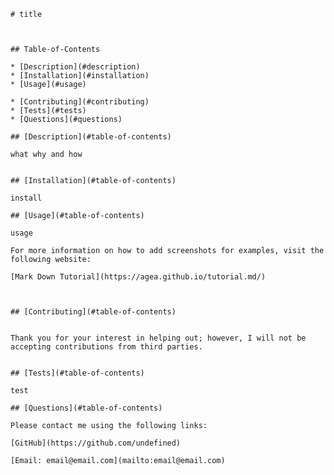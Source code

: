 
    # title
    
     
  
    ## Table-of-Contents
  
    * [Description](#description)
    * [Installation](#installation)
    * [Usage](#usage)
     
    * [Contributing](#contributing)
    * [Tests](#tests)
    * [Questions](#questions)
    
    ## [Description](#table-of-contents)
  
    what why and how
  
  
    ## [Installation](#table-of-contents)
  
    install
  
    ## [Usage](#table-of-contents)
  
    usage
    
    For more information on how to add screenshots for examples, visit the following website:
    
    [Mark Down Tutorial](https://agea.github.io/tutorial.md/)
    
     
  
    ## [Contributing](#table-of-contents)

    
    Thank you for your interest in helping out; however, I will not be accepting contributions from third parties.
      
    
    ## [Tests](#table-of-contents)
  
    test
  
    ## [Questions](#table-of-contents)
  
    Please contact me using the following links:
  
    [GitHub](https://github.com/undefined)
  
    [Email: email@email.com](mailto:email@email.com)
  